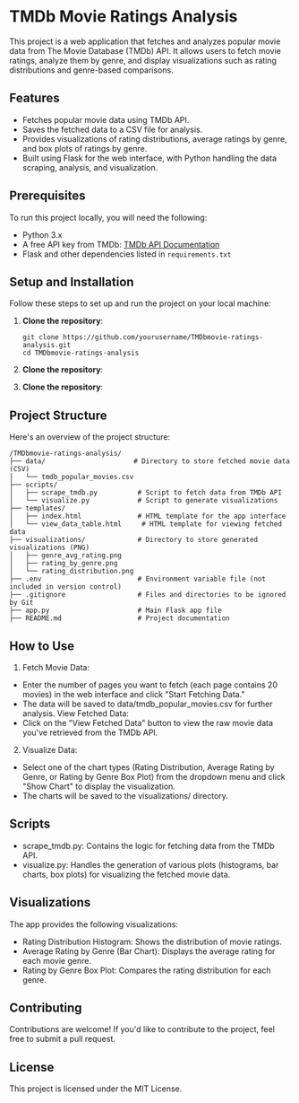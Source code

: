 # TMDb Movie Ratings Analysis

This project is a web application that fetches and analyzes popular movie data from The Movie Database (TMDb) API. It allows users to fetch movie ratings, analyze them by genre, and display visualizations such as rating distributions and genre-based comparisons.

## Features

- Fetches popular movie data using TMDb API.
- Saves the fetched data to a CSV file for analysis.
- Provides visualizations of rating distributions, average ratings by genre, and box plots of ratings by genre.
- Built using Flask for the web interface, with Python handling the data scraping, analysis, and visualization.

## Prerequisites

To run this project locally, you will need the following:

- Python 3.x
- A free API key from TMDb: [TMDb API Documentation](https://developers.themoviedb.org/3/getting-started/introduction)
- Flask and other dependencies listed in `requirements.txt`

## Setup and Installation

Follow these steps to set up and run the project on your local machine:

1. **Clone the repository**:
   ```
   git clone https://github.com/yourusername/TMDbmovie-ratings-analysis.git
   cd TMDbmovie-ratings-analysis
   ```
2. **Clone the repository**:

3. **Clone the repository**:

## Project Structure
Here's an overview of the project structure:

```
/TMDbmovie-ratings-analysis/
├── data/                      # Directory to store fetched movie data (CSV)
│   └── tmdb_popular_movies.csv
├── scripts/
│   ├── scrape_tmdb.py          # Script to fetch data from TMDb API
│   └── visualize.py            # Script to generate visualizations
├── templates/
│   ├── index.html              # HTML template for the app interface
│   └── view_data_table.html     # HTML template for viewing fetched data
├── visualizations/             # Directory to store generated visualizations (PNG)
│   ├── genre_avg_rating.png
│   ├── rating_by_genre.png
│   └── rating_distribution.png
├── .env                        # Environment variable file (not included in version control)
├── .gitignore                  # Files and directories to be ignored by Git
├── app.py                      # Main Flask app file
├── README.md                   # Project documentation
```

## How to Use
1. Fetch Movie Data:
- Enter the number of pages you want to fetch (each page contains 20 movies) in the web interface and click "Start Fetching Data."
- The data will be saved to data/tmdb_popular_movies.csv for further analysis.
View Fetched Data:
- Click on the "View Fetched Data" button to view the raw movie data you've retrieved from the TMDb API.

2. Visualize Data:
- Select one of the chart types (Rating Distribution, Average Rating by Genre, or Rating by Genre Box Plot) from the dropdown menu and click "Show Chart" to display the visualization.
- The charts will be saved to the visualizations/ directory.

## Scripts
- scrape_tmdb.py: Contains the logic for fetching data from the TMDb API.
- visualize.py: Handles the generation of various plots (histograms, bar charts, box plots) for visualizing the fetched movie data.

## Visualizations
The app provides the following visualizations:

- Rating Distribution Histogram: Shows the distribution of movie ratings.
- Average Rating by Genre (Bar Chart): Displays the average rating for each movie genre.
- Rating by Genre Box Plot: Compares the rating distribution for each genre.

## Contributing
Contributions are welcome! If you'd like to contribute to the project, feel free to submit a pull request.

## License
This project is licensed under the MIT License.